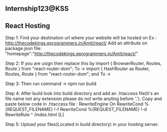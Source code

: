 Internship123@KSS
--------------------
React Hosting
----------------

Step 1:
	Find your destination url where your website will be hosted on
	Ex : http://thecodekings.eprogrammers.in/Amit/react/
	Add an attribute on package.json file:
	"homepage":"http://thecodekings.eprogrammers.in/Amit/react/"

Step 2:
	If you are usign <BrowserRouter> then replace this by
		import { BrowserRouter, Routes, Route } from "react-router-dom"; 
			To -> import { HashRouter as Router, Routes, Route } from "react-router-dom";
	and <BrowserRouter> To -> <Router>
	
Step 3:
	Then run command 
	-> npm run build

Step 4: 
	After build look into build directory and add an .htaccess file(it's an file name not any extension please do not write anyting before '.'). Copy and paste below code in .htaccess file :
		RewriteEngine On
		RewriteCond %{REQUEST_FILENAME} !-f
		RewriteCond %{REQUEST_FILENAME} !-d
		RewriteRule ^ /index.html [L]
		
Step 5:
	Upload your files(Located in build directory) in your hosting server.
	
